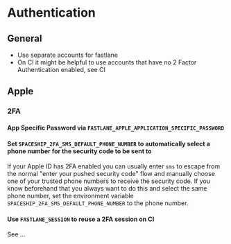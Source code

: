 # Authentication

## General

- Use separate accounts for fastlane
- On CI it might be helpful to use accounts that have no 2 Factor Authentication enabled, see CI

## Apple

### 2FA

#### App Specific Password via `FASTLANE_APPLE_APPLICATION_SPECIFIC_PASSWORD`

#### Set `SPACESHIP_2FA_SMS_DEFAULT_PHONE_NUMBER` to automatically select a phone number for the security code to be sent to

If your Apple ID has 2FA enabled you can usually enter `sms` to escape from the normal "enter your pushed security code" flow and manually choose one of your trusted phone numbers to receive the security code. If you know beforehand that you always want to do this and select the same phone number, set the environment variable `SPACESHIP_2FA_SMS_DEFAULT_PHONE_NUMBER` to the phone number. 

#### Use `FASTLANE_SESSION` to reuse a 2FA session on CI

See ...

